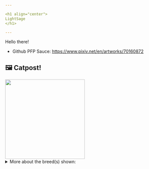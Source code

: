 ```yaml
---

<h1 align="center">
LightSage
</h1>

---
```


Hello there!


- Github PFP Sauce: https://www.pixiv.net/en/artworks/70160872


## 🖼️ Catpost!

<sub>
    <img src="https://cdn2.thecatapi.com/images/YoFolZlv5.jpg" height="256">
</sub>


<details>
<summary>More about the breed(s) shown:</summary>

Breed: Singapura

Description: The Singapura is usually cautious when it comes to meeting new people, but loves attention from his family so much that she sometimes has the reputation of being a pest. This is a highly active, curious and affectionate cat. She may be small, but she knows she’s in charge

Links:
<ul>
  <li>CFA http://cfa.org/Breeds/BreedsSthruT/Singapura.aspx</li>
  <li>Wikipedia https://en.wikipedia.org/wiki/Singapura_(cat)</li>
</ul> 

</details>
